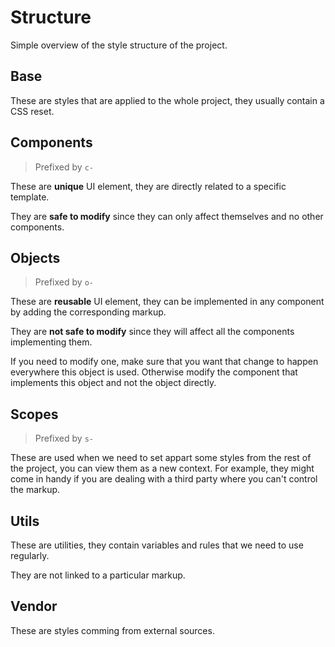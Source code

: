 # Structure

Simple overview of the style structure of the project.

## Base

These are styles that are applied to the whole project, they usually contain a CSS reset.

## Components

> Prefixed by `c-`

These are **unique** UI element, they are directly related to a specific template.

They are **safe to modify** since they can only affect themselves and no other components.

## Objects

> Prefixed by `o-`

These are **reusable** UI element, they can be implemented in any component by adding the corresponding markup.

They are **not safe to modify** since they will affect all the components implementing them.

If you need to modify one, make sure that you want that change to happen everywhere this object is used. Otherwise modify the component that implements this object and not the object directly.

## Scopes

> Prefixed by `s-`

These are used when we need to set appart some styles from the rest of the project, you can view them as a new context.
For example, they might come in handy if you are dealing with a third party where you can't control the markup.

## Utils

These are utilities, they contain variables and rules that we need to use regularly.

They are not linked to a particular markup.

## Vendor

These are styles comming from external sources.